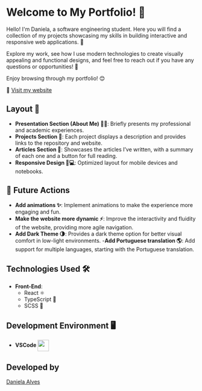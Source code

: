 # Welcome to My Portfolio! 👋

Hello! I'm Daniela, a software engineering student. Here you will find a collection of my projects showcasing my skills in building interactive and responsive web applications. 🌟

Explore my work, see how I use modern technologies to create visually appealing and functional designs, and feel free to reach out if you have any questions or opportunities! 🚀

Enjoy browsing through my portfolio! 😊

🔗 [Visit my website](https://danielaalves.vercel.app)

## Layout 🚀

- **Presentation Section (About Me) 🧑‍💼**: Briefly presents my professional and academic experiences.
- **Projects Section 📁**: Each project displays a description and provides links to the repository and website.
- **Articles Section 📝**: Showcases the articles I’ve written, with a summary of each one and a button for full reading.
- **Responsive Design 📱💻**: Optimized layout for mobile devices and notebooks.

## 📌 Future Actions

- **Add animations ✨**: Implement animations to make the experience more engaging and fun.
- **Make the website more dynamic ⚡**: Improve the interactivity and fluidity of the website, providing more agile navigation.
- **Add Dark Theme 🌗**: Provides a dark theme option for better visual comfort in low-light environments.
-**Add Portuguese translation 🌎**: Add support for multiple languages, starting with the Portuguese translation.

## Technologies Used 🛠️

- **Front-End**:
  - React ⚛️
  - TypeScript 📝
  - SCSS 🎨

## Development Environment 🖥️

- **VSCode** <img align="center" height="30" width="30" src="https://cdn.jsdelivr.net/gh/devicons/devicon/icons/vscode/vscode-original-wordmark.svg"/>

## Developed by 

<a href="https://www.linkedin.com/in/daniela-dos-santos-alves/">
Daniela Alves</a>
